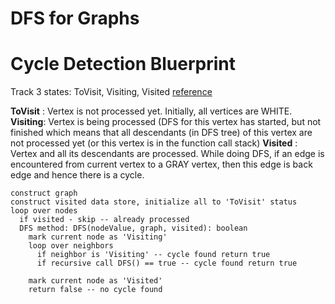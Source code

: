 DFS for Graphs
======

# Cycle Detection Bluerprint
Track 3 states: ToVisit, Visiting, Visited
[reference](https://www.geeksforgeeks.org/detect-cycle-direct-graph-using-colors/)

**ToVisit** : Vertex is not processed yet. Initially, all vertices are WHITE.
**Visiting**: Vertex is being processed (DFS for this vertex has started, but not finished which means that all descendants (in DFS tree) of this vertex are not processed yet (or this vertex is in the function call stack)
**Visited** : Vertex and all its descendants are processed. While doing DFS, if an edge is encountered from current vertex to a GRAY vertex, then this edge is back edge and hence there is a cycle.

```
construct graph
construct visited data store, initialize all to 'ToVisit' status
loop over nodes
  if visited - skip -- already processed
  DFS method: DFS(nodeValue, graph, visited): boolean
    mark current node as 'Visiting'
    loop over neighbors
      if neighbor is 'Visiting' -- cycle found return true
      if recursive call DFS() == true -- cycle found return true

    mark current node as 'Visited'
    return false -- no cycle found
```